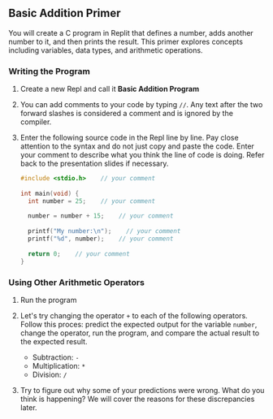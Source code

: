 ## Basic Addition Primer

You will create a C program in Replit that defines a number, adds another number to it, and then prints the result. This primer explores concepts including variables, data types, and arithmetic operations.

### Writing the Program

1. Create a new Repl and call it **Basic Addition Program**

1. You can add comments to your code by typing `//`. Any text after the two forward slashes is considered a comment and is ignored by the compiler.

1. Enter the following source code in the Repl line by line. Pay close attention to the syntax and do not just copy and paste the code. Enter your comment to describe what you think the line of code is doing. Refer back to the presentation slides if necessary.

    ```C
    #include <stdio.h>    // your comment
  
    int main(void) {
      int number = 25;    // your comment
  
      number = number + 15;    // your comment
  
      printf("My number:\n");    // your comment
      printf("%d", number);    // your comment
  
      return 0;    // your comment
    }
    ```

### Using Other Arithmetic Operators
1. Run the program

1. Let's try changing the operator `+` to each of the following operators. Follow this proces: predict the expected output for the variable `number`, change the operator, run the program, and compare the actual result to the expected result.
    - Subtraction: `-`
    - Multiplication: `*`
    - Division: `/`

1. Try to figure out why some of your predictions were wrong. What do you think is happening? We will cover the reasons for these discrepancies later.
